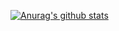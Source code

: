 [![Anurag's github stats](https://github-readme-stats.vercel.app/api?username=cltsp)](https://github.com/anuraghazra/github-readme-stats)
